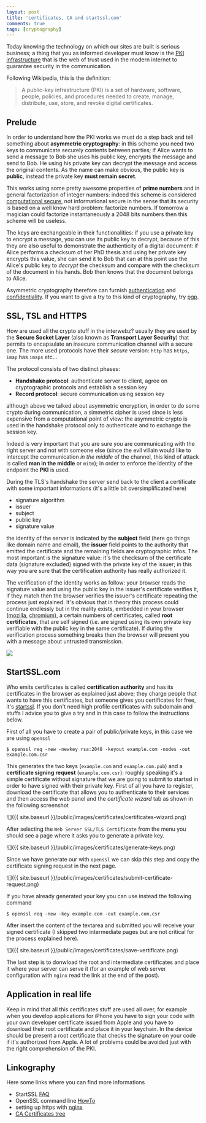 ```yaml
---
layout: post
title: 'certificates, CA and startssl.com'
comments: true
tags: [cryptography]
---
```

Today knowing the technology on which our sites are built is serious business; a
thing that you as informed developer must know is the
[PKI infrastructure](http://en.wikipedia.org/wiki/Public_key_infrastructure>) that is the web of trust used in the modern internet to guarantee security in the communication.

Following Wikipedia, this is the definition:

>A public-key infrastructure (PKI) is a set of hardware, software, people, policies,
>and procedures needed to create, manage, distribute, use, store, and revoke digital certificates.

## Prelude

In order to understand how the PKI works we must do a step back and tell
something about **asymmetric cryptography**: in this scheme you need two keys to
communicate securely contents between parties; if Alice wants to send a message
to Bob she uses his public key, encrypts the message and send to Bob. He using
his private key can decrypt the message and access the original contents. As the
name can make obvious, the public key is **public**, instead the private key
**must remain secret**.

This works using some pretty awesome properties of **prime numbers** and in
general factorization of integer numbers: indeed this scheme is considered
[computational
secure](http://www.cs.princeton.edu/courses/archive/fall07/cos433/lec3.pdf), not
informational secure in the sense that its security is based on a well know hard
problem: factorize numbers. If tomorrow a magician
could factorize instantaneously a 2048 bits numbers then this scheme will be
useless.

The keys are exchangeable in their functionalities: if you use a private key to
encrypt a message, you can use its public key to decrypt, because of this they
are also useful to demonstrate the authenticity of a digital document: if Alice
performs a checksum of her PhD thesis and using her private key encrypts this
value, she can send it to Bob that can at this point use the Alice's public key
to *decrypt* the checksum and compare with the checksum of the document in his
hands. Bob then knows that the document belongs to Alice.  Asymmetric
cryptography therefore can furnish
[authentication](http://en.wikipedia.org/wiki/Authenticity_(disambiguation))
and [confidentiality](http://en.wikipedia.org/wiki/Confidentiality). If
you want to give a try to this kind of cryptography, try
[pgp](http://www.dewinter.com/gnupg_howto/english/GPGMiniHowto.html).

## SSL, TSL and HTTPS

How are used all the crypto stuff in the interwebz? usually they are used by the
**Secure Socket Layer** (also known as **Transport Layer Security**) that
permits to encapsulate an insecure communication channel with a secure one. The
more used protocols have their *secure* version: ``http`` has ``https``,
``imap`` has ``imaps`` etc...

The protocol consists of two distinct phases:

* **Handshake protocol**: authenticate server to client, agree on cryptographic protocols and establish a session key
* **Record protocol**: secure communication using session key

although above we talked about asymmetric encryption, in order to do some crypto
during communication, a simmetric cipher is used since is less expensive from a
computational point of view: the asymmetric crypto is used in the handshake
protocol only to authenticate and to exchange the session key. 
Indeed is very important that you are sure you are communicating with the right server and not with someone else (since the evil villain would like to intercept the communication *in the middle* of the channel, this kind of attack is called **man in the middle** or ``mitm``); in order to enforce the identity of the endpoint the **PKI** is used.

During the TLS's handshake the server send back to the client a certificate with
some important informations (it's a little bit oversimplificated here)

* signature algorithm
* issuer
* subject
* public key
* signature value

the identity of the server is indicated by the **subject** field (here go things
like domain name and email), the **issuer** field points to the authority that
emitted the certificate and the remaining fields are cryptographic infos. The
most important is the signature value: it's the checksum of the certificate data
(signature excluded) signed with the private key of the issuer; in this way you
are sure that the certification authority has really authorized it. 
The verification of the identity works as follow: your browser reads the
signature value and using the public key in the issuer's certificate verifies
it, if they match then the browser verifies the issuer's certificate repeating
the process just explained. It's obvious that in theory this process could
continue endlessly but in the reality exists, embedded in your browser
([mozilla](http://www.mozilla.org/projects/security/certs/),
[chromium](http://dev.chromium.org/Home/chromium-security/root-ca-policy)), a
certain
numbers of certificates, called **root certificates**, that are self signed
(i.e. are signed using its own private key verifiable with the public key in the
same certificate). If during the verification process something breaks then the
browser will present you with a message about untrusted transmission. 

![](https://kb.wisc.edu/images/group1/12473/firefox_connection_untrusted.PNG)

## StartSSL.com

Who emits certificates is called **certification authority** and has its
certificates in the browser as explained just above; they charge people that
wants to have this certificates, but someone gives you certificates for free,
it's [startssl](https://startssl.com). If you don't need high profile
certificates with subdomain and stuffs I advice you to give a try and in this
case to follow the instructions below.

First of all you have to create a pair of public/private keys, in this case we are using ``openssl``

    $ openssl req -new -newkey rsa:2048 -keyout example.com -nodes -out example.com.csr

This generates the two keys (``example.com`` and ``example.com.pub``) and a
**certificate signing request** (``example.com.csr``): roughly speaking it's a
simple certificate without signature that we are going to submit to startssl in
order to have signed with their private key. First of all you have to register,
download the certificate that allows you to authenticate to their services and
then access the web panel and the *certificate wizard* tab as shown in the
following screenshot

![]({{ site.baseurl }}/public/images/certificates/certificates-wizard.png)

After selecting the ``Web Server SSL/TLS Certificate`` from the menu you should
see a page where it asks you to generate a private key.

![]({{ site.baseurl }}/public/images/certificates/generate-keys.png)

Since we have generate our with ``openssl`` we can skip this step and copy the
certificate signing request in the next page.

![]({{ site.baseurl }}/public/images/certificates/submit-certificate-request.png)

If you have already generated your key you can use instead the following command

    $ openssl req -new -key example.com -out example.com.csr

After insert the content of the textarea and submitted you will receive your
signed certificate (I skipped two intermediate pages but are not critical for
the process explained here).

![]({{ site.baseurl }}/public/images/certificates/save-vertificate.png)

The last step is to donwload the root and intermediate certificates and place it
where your server can serve it (for an example of web server configuration with
``nginx`` read the link at the end of the post).

## Application in real life

Keep in mind that all this certificates stuff are used all over, for example
when you develop applications for iPhone you have to sign your code with your
own developer certificate issued from Apple and you have to download their root
certificate and place it in your keychain. In the device should be present a
root certificate that checks the signature on your code if it's authorized from
Apple.
A lot of problems could be avoided just with the right comprehension of the PKI.

## Linkography

Here some links where you can find more informations

* StartSSL [FAQ](https://www.startssl.com/?app=25)
* OpenSSL command line [HowTo](http://www.madboa.com/geek/openssl/)
* setting up https with [nginx](http://www.westphahl.net/blog/2012/01/03/setting-up-https-with-nginx-and-startssl/)
* [CA Certificates tree](http://notary.icsi.berkeley.edu/trust-tree/)
